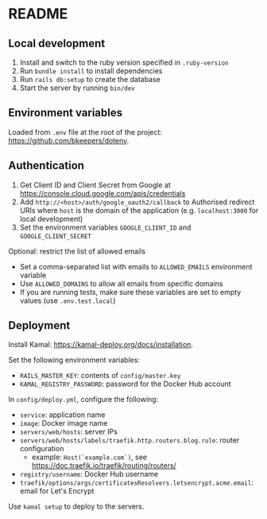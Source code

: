 # README

## Local development

1. Install and switch to the ruby version specified in `.ruby-version`
2. Run `bundle install` to install dependencies
3. Run `rails db:setup` to create the database
4. Start the server by running  `bin/dev`

## Environment variables

Loaded from `.env` file at the root of the project: 
https://github.com/bkeepers/dotenv.

## Authentication

1. Get Client ID and Client Secret from Google at 
https://console.cloud.google.com/apis/credentials
2. Add `http://<host>/auth/google_oauth2/callback` to Authorised redirect URIs
where `host` is the domain of the application (e.g. `localhost:3000` for local 
development)
3. Set the environment variables `GOOGLE_CLIENT_ID` and `GOOGLE_CLIENT_SECRET`

Optional: restrict the list of allowed emails 
* Set a comma-separated list with emails to `ALLOWED_EMAILS` environment 
variable
* Use `ALLOWED_DOMAINS` to allow all emails from specific domains 
* If you are running tests, make sure these variables are set to empty values
(use `.env.test.local`)

## Deployment

Install Kamal: https://kamal-deploy.org/docs/installation.

Set the following environment variables:
* `RAILS_MASTER_KEY`: contents of `config/master.key`
* `KAMAL_REGISTRY_PASSWORD`: password for the Docker Hub account

In `config/deploy.yml`, configure the following:
  * `service`: application name
  * `image`: Docker image name
  * `servers/web/hosts`: server IPs
  * `servers/web/hosts/labels/traefik.http.routers.blog.rule`: router 
configuration
    * example: ``Host(`example.com`)``, see 
https://doc.traefik.io/traefik/routing/routers/
  * `registry/username`: Docker Hub username
  * `traefik/options/args/certificatesResolvers.letsencrypt.acme.email`: email 
for Let's Encrypt

Use `kamal setup` to deploy to the servers.
